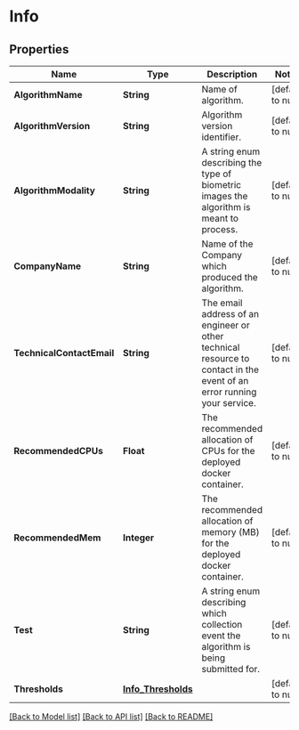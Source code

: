 # Info
## Properties

| Name | Type | Description | Notes |
|------------ | ------------- | ------------- | -------------|
| **AlgorithmName** | **String** | Name of algorithm. | [default to null] |
| **AlgorithmVersion** | **String** | Algorithm version identifier. | [default to null] |
| **AlgorithmModality** | **String** | A string enum describing the type of biometric images the algorithm is meant to process. | [default to null] |
| **CompanyName** | **String** | Name of the Company which produced the algorithm. | [default to null] |
| **TechnicalContactEmail** | **String** | The email address of an engineer or other technical resource to contact in the event of an error running your service.  | [default to null] |
| **RecommendedCPUs** | **Float** | The recommended allocation of CPUs for the deployed docker container. | [default to null] |
| **RecommendedMem** | **Integer** | The recommended allocation of memory (MB) for the deployed docker container. | [default to null] |
| **Test** | **String** | A string enum describing which collection event the algorithm is being submitted for. | [default to null] |
| **Thresholds** | [**Info_Thresholds**](Info_Thresholds.md) |  | [default to null] |

[[Back to Model list]](../README.md#documentation-for-models) [[Back to API list]](../README.md#documentation-for-api-endpoints) [[Back to README]](../README.md)


